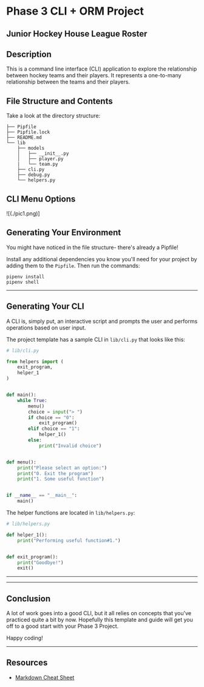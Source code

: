 # Phase 3 CLI + ORM Project 

## Junior Hockey House League Roster

## Description
This is a command line interface (CLI) application to explore the relationship between hockey teams and their players. It represents a one-to-many relationship between the teams and their players.

## File Structure and Contents

Take a look at the directory structure:

```
├── Pipfile
├── Pipfile.lock
├── README.md
└── lib
    ├── models
    │   ├── __init__.py
    │   ├── player.py
    |   └── team.py
    ├── cli.py
    ├── debug.py
    └── helpers.py
```

## CLI Menu Options

![(./pic1.png)]
## Generating Your Environment

You might have noticed in the file structure- there's already a Pipfile!

Install any additional dependencies you know you'll need for your project by
adding them to the `Pipfile`. Then run the commands:

```console
pipenv install
pipenv shell
```

---

## Generating Your CLI

A CLI is, simply put, an interactive script and prompts the user and performs
operations based on user input.

The project template has a sample CLI in `lib/cli.py` that looks like this:

```py
# lib/cli.py

from helpers import (
    exit_program,
    helper_1
)


def main():
    while True:
        menu()
        choice = input("> ")
        if choice == "0":
            exit_program()
        elif choice == "1":
            helper_1()
        else:
            print("Invalid choice")


def menu():
    print("Please select an option:")
    print("0. Exit the program")
    print("1. Some useful function")


if __name__ == "__main__":
    main()
```

The helper functions are located in `lib/helpers.py`:

```py
# lib/helpers.py

def helper_1():
    print("Performing useful function#1.")


def exit_program():
    print("Goodbye!")
    exit()
```


---


---

## Conclusion

A lot of work goes into a good CLI, but it all relies on concepts that you've
practiced quite a bit by now. Hopefully this template and guide will get you off
to a good start with your Phase 3 Project.

Happy coding!

---

## Resources

- [Markdown Cheat Sheet](https://www.markdownguide.org/cheat-sheet/)
